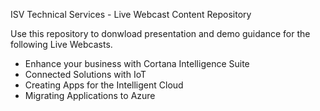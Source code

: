 ISV Technical Services - Live Webcast Content Repository

Use this repository to donwload presentation and demo guidance for the following Live Webcasts.

- Enhance your business with Cortana Intelligence Suite
- Connected Solutions with IoT
- Creating Apps for the Intelligent Cloud
- Migrating Applications to Azure

